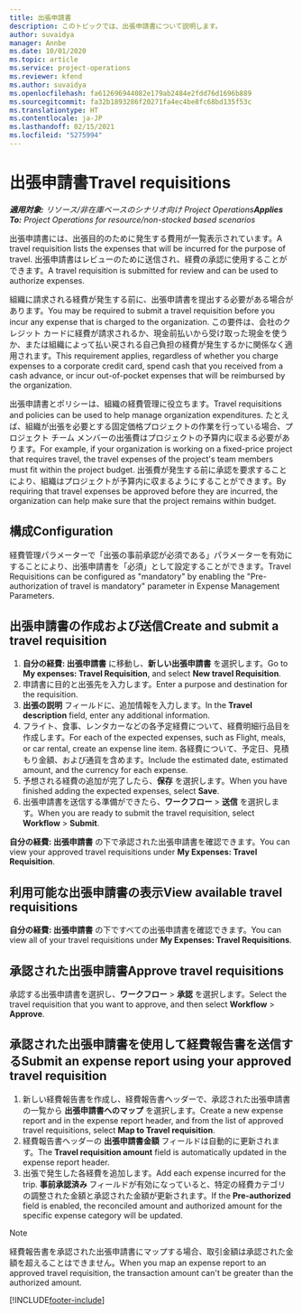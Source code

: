 ```yaml
---
title: 出張申請書
description: このトピックでは、出張申請書について説明します。
author: suvaidya
manager: Annbe
ms.date: 10/01/2020
ms.topic: article
ms.service: project-operations
ms.reviewer: kfend
ms.author: suvaidya
ms.openlocfilehash: fa612696944082e179ab2484e2fdd76d1696b889
ms.sourcegitcommit: fa32b1893286f20271fa4ec4be8fc68bd135f53c
ms.translationtype: HT
ms.contentlocale: ja-JP
ms.lasthandoff: 02/15/2021
ms.locfileid: "5275994"
---
```

# <a name="travel-requisitions"></a><span data-ttu-id="f9735-103">出張申請書</span><span class="sxs-lookup"><span data-stu-id="f9735-103">Travel requisitions</span></span>

<span data-ttu-id="f9735-104">_**適用対象:** リソース/非在庫ベースのシナリオ向け Project Operations_</span><span class="sxs-lookup"><span data-stu-id="f9735-104">_**Applies To:** Project Operations for resource/non-stocked based scenarios_</span></span>

<span data-ttu-id="f9735-105">出張申請書には、出張目的のために発生する費用が一覧表示されています。</span><span class="sxs-lookup"><span data-stu-id="f9735-105">A travel requisition lists the expenses that will be incurred for the purpose of travel.</span></span> <span data-ttu-id="f9735-106">出張申請書はレビューのために送信され、経費の承認に使用することができます。</span><span class="sxs-lookup"><span data-stu-id="f9735-106">A travel requisition is submitted for review and can be used to authorize expenses.</span></span>

<span data-ttu-id="f9735-107">組織に請求される経費が発生する前に、出張申請書を提出する必要がある場合があります。</span><span class="sxs-lookup"><span data-stu-id="f9735-107">You may be required to submit a travel requisition before you incur any expense that is charged to the organization.</span></span> <span data-ttu-id="f9735-108">この要件は、会社のクレジット カードに経費が請求されるか、現金前払いから受け取った現金を使うか、または組織によって払い戻される自己負担の経費が発生するかに関係なく適用されます。</span><span class="sxs-lookup"><span data-stu-id="f9735-108">This requirement applies, regardless of whether you charge expenses to a corporate credit card, spend cash that you received from a cash advance, or incur out-of-pocket expenses that will be reimbursed by the organization.</span></span>

<span data-ttu-id="f9735-109">出張申請書とポリシーは、組織の経費管理に役立ちます。</span><span class="sxs-lookup"><span data-stu-id="f9735-109">Travel requisitions and policies can be used to help manage organization expenditures.</span></span> <span data-ttu-id="f9735-110">たとえば、組織が出張を必要とする固定価格プロジェクトの作業を行っている場合、プロジェクト チーム メンバーの出張費はプロジェクトの予算内に収まる必要があります。</span><span class="sxs-lookup"><span data-stu-id="f9735-110">For example, if your organization is working on a fixed-price project that requires travel, the travel expenses of the project's team members must fit within the project budget.</span></span> <span data-ttu-id="f9735-111">出張費が発生する前に承認を要求することにより、組織はプロジェクトが予算内に収まるようにすることができます。</span><span class="sxs-lookup"><span data-stu-id="f9735-111">By requiring that travel expenses be approved before they are incurred, the organization can help make sure that the project remains within budget.</span></span>

## <a name="configuration"></a><span data-ttu-id="f9735-112">構成</span><span class="sxs-lookup"><span data-stu-id="f9735-112">Configuration</span></span> 

<span data-ttu-id="f9735-113">経費管理パラメーターで「出張の事前承認が必須である」パラメーターを有効にすることにより、出張申請書を「必須」として設定することができます。</span><span class="sxs-lookup"><span data-stu-id="f9735-113">Travel Requisitions can be configured as "mandatory" by enabling the "Pre-authorization of travel is mandatory" parameter in Expense Management Parameters.</span></span> 

## <a name="create-and-submit-a-travel-requisition"></a><span data-ttu-id="f9735-114">出張申請書の作成および送信</span><span class="sxs-lookup"><span data-stu-id="f9735-114">Create and submit a travel requisition</span></span>

1. <span data-ttu-id="f9735-115">**自分の経費: 出張申請書** に移動し、**新しい出張申請書** を選択します。</span><span class="sxs-lookup"><span data-stu-id="f9735-115">Go to **My expenses: Travel Requisition**, and select **New travel Requisition**.</span></span>
2. <span data-ttu-id="f9735-116">申請書に目的と出張先を入力します。</span><span class="sxs-lookup"><span data-stu-id="f9735-116">Enter a purpose and destination for the requisition.</span></span>
3. <span data-ttu-id="f9735-117">**出張の説明** フィールドに、追加情報を入力します。</span><span class="sxs-lookup"><span data-stu-id="f9735-117">In the  **Travel description** field, enter any additional information.</span></span> 
4. <span data-ttu-id="f9735-118">フライト、食事、レンタカーなどの各予定経費について、経費明細行品目を作成します。</span><span class="sxs-lookup"><span data-stu-id="f9735-118">For each of the expected expenses, such as Flight, meals, or car rental, create an expense line item.</span></span> <span data-ttu-id="f9735-119">各経費について、予定日、見積もり金額、および通貨を含めます。</span><span class="sxs-lookup"><span data-stu-id="f9735-119">Include the estimated date, estimated amount, and the currency for each expense.</span></span> 
5. <span data-ttu-id="f9735-120">予想される経費の追加が完了したら、**保存** を選択します。</span><span class="sxs-lookup"><span data-stu-id="f9735-120">When you have finished adding the expected expenses, select **Save**.</span></span>
6. <span data-ttu-id="f9735-121">出張申請書を送信する準備ができたら、**ワークフロー** > **送信** を選択します。</span><span class="sxs-lookup"><span data-stu-id="f9735-121">When you are ready to submit the travel requisition, select **Workflow** > **Submit**.</span></span>

<span data-ttu-id="f9735-122">**自分の経費: 出張申請書** の下で承認された出張申請書を確認できます。</span><span class="sxs-lookup"><span data-stu-id="f9735-122">You can view your approved travel requisitions under **My Expenses: Travel Requisition**.</span></span> 

## <a name="view-available-travel-requisitions"></a><span data-ttu-id="f9735-123">利用可能な出張申請書の表示</span><span class="sxs-lookup"><span data-stu-id="f9735-123">View available travel requisitions</span></span>

<span data-ttu-id="f9735-124">**自分の経費: 出張申請書** の下ですべての出張申請書を確認できます。</span><span class="sxs-lookup"><span data-stu-id="f9735-124">You can view all of your travel requisitions under **My Expenses: Travel Requisitions**.</span></span>

## <a name="approve-travel-requisitions"></a><span data-ttu-id="f9735-125">承認された出張申請書</span><span class="sxs-lookup"><span data-stu-id="f9735-125">Approve travel requisitions</span></span>

<span data-ttu-id="f9735-126">承認する出張申請書を選択し、**ワークフロー** > **承認** を選択します。</span><span class="sxs-lookup"><span data-stu-id="f9735-126">Select the travel requisition that you want to approve, and then select **Workflow** > **Approve**.</span></span>  

## <a name="submit-an-expense-report-using-your-approved-travel-requisition"></a><span data-ttu-id="f9735-127">承認された出張申請書を使用して経費報告書を送信する</span><span class="sxs-lookup"><span data-stu-id="f9735-127">Submit an expense report using your approved travel requisition</span></span>

1. <span data-ttu-id="f9735-128">新しい経費報告書を作成し、経費報告書ヘッダーで、承認された出張申請書の一覧から **出張申請書へのマップ** を選択します。</span><span class="sxs-lookup"><span data-stu-id="f9735-128">Create a new expense report and in the expense report header, and from the list of approved travel requisitions, select **Map to Travel requisition**.</span></span>
2. <span data-ttu-id="f9735-129">経費報告書ヘッダーの **出張申請書金額** フィールドは自動的に更新されます。</span><span class="sxs-lookup"><span data-stu-id="f9735-129">The **Travel requisition amount** field is automatically updated in the expense report header.</span></span>
3. <span data-ttu-id="f9735-130">出張で発生した各経費を追加します。</span><span class="sxs-lookup"><span data-stu-id="f9735-130">Add each expense incurred for the trip.</span></span> <span data-ttu-id="f9735-131">**事前承認済み** フィールドが有効になっていると、特定の経費カテゴリの調整された金額と承認された金額が更新されます。</span><span class="sxs-lookup"><span data-stu-id="f9735-131">If the **Pre-authorized** field is enabled, the reconciled amount and authorized amount for the specific expense category will be updated.</span></span>

> [!NOTE]
> <span data-ttu-id="f9735-132">経費報告書を承認された出張申請書にマップする場合、取引金額は承認された金額を超えることはできません。</span><span class="sxs-lookup"><span data-stu-id="f9735-132">When you map an expense report to an approved travel requisition, the transaction amount can't be greater than the authorized amount.</span></span> 


[!INCLUDE[footer-include](../includes/footer-banner.md)]